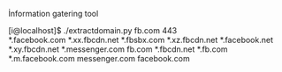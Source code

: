 İnformation gatering tool

[i@localhost]$ ./extractdomain.py fb.com 443 <br>
*.facebook.com 
*.xx.fbcdn.net
*.fbsbx.com
*.xz.fbcdn.net
*.facebook.net
*.xy.fbcdn.net
*.messenger.com
fb.com
*.fbcdn.net
*.fb.com
*.m.facebook.com
messenger.com
facebook.com

